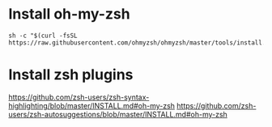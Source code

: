 # Install oh-my-zsh
```
sh -c "$(curl -fsSL https://raw.githubusercontent.com/ohmyzsh/ohmyzsh/master/tools/install.sh)"
```

# Install zsh plugins
https://github.com/zsh-users/zsh-syntax-highlighting/blob/master/INSTALL.md#oh-my-zsh
https://github.com/zsh-users/zsh-autosuggestions/blob/master/INSTALL.md#oh-my-zsh
